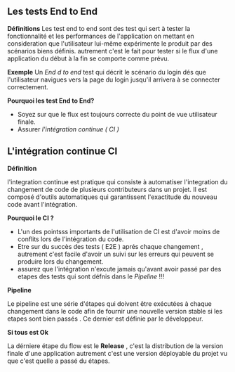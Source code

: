 


## Les tests End to End

**Définitions**
 Les test end to end sont des test qui sert  à tester la fonctionnalité et les performances de l'application on mettant en consideration que l'utilisateur lui-même expérimente le produit par des scénarios biens définis. autrement c'est le fait pour tester si le flux d'une application du début à la fin se comporte comme prévu.


**Exemple**
  Un *End d to end*  test qui décrit le scénario du login dés que l'utilisateur navigues vers la page du login jusqu'il arrivera à se connecter correctement.

**Pourquoi les test End to End?**

  - Soyez sur que le flux est toujours correcte du point de vue utilisateur finale.
  - Assurer *l'intégration continue ( CI )*

## L'intégration continue CI

**Définition**

l'integration continue est pratique qui consiste à automatiser l'integration du changement de code de plusieurs contributeurs dans un projet. Il est composé d'outils automatiques qui garantissent l'exactitude du nouveau code avant l'intégration.


**Pourquoi le CI ?**
- L'un des pointsss importants de l'utilisation de CI est d'avoir moins de conflits lors de l'intégration du code.
- Etre sur du succès des tests ( E2E ) aprés chaque changement , autrement c'est facile d'avoir un suivi sur les erreurs qui peuvent  se produire lors du changement.
- assurez que l'intégration n'excute jamais qu'avant avoir passé par des etapes des tests qui sont défnis dans le *Pipeline* !!!
 
**Pipeline**

Le pipeline est une série d'étapes qui doivent être exécutées à chaque changement dans le code  afin de fournir une nouvelle version stable si les etapes sont bien passés . Ce dernier est définie par le développeur.

**Si tous est Ok**

La dérniere étape du flow est le **Release** , c'est la distribution de la version finale d'une application autrement c'est une version déployable du projet vu que c'est quelle a passé du étapes.
 